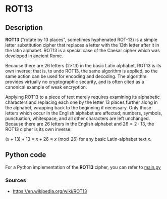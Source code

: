 # ROT13
## Description

**ROT13** ("rotate by 13 places", sometimes hyphenated ROT-13) is a simple letter substitution cipher that replaces a letter with the 13th letter after it in the latin alphabet. ROT13 is a special case of the Caesar cipher which was developed in ancient Rome.

Because there are 26 letters (2×13) in the basic Latin alphabet, ROT13 is its own inverse; that is, to undo ROT13, the same algorithm is applied, so the same action can be used for encoding and decoding. The algorithm provides virtually no cryptographic security, and is often cited as a canonical example of weak encryption.

Applying ROT13 to a piece of text merely requires examining its alphabetic characters and replacing each one by the letter 13 places further along in the alphabet, wrapping back to the beginning if necessary. Only those letters which occur in the English alphabet are affected; numbers, symbols, punctuation, whitespace, and all other characters are left unchanged. Because there are $26$ letters in the English alphabet and $26 = 2 \cdot 13$, the ROT13 cipher is its own inverse:

$(x + 13) + 13 \equiv x + 26 \equiv x \pmod{26}$ for any basic Latin-alphabet text $x$.

## Python code

For a Python implementation of the **ROT13** cipher, you can refer to [main.py](https://github.com/miarecki/Cryptography/blob/main/Ciphers/ROT13/main.py)

### Sources

+ https://en.wikipedia.org/wiki/ROT13

